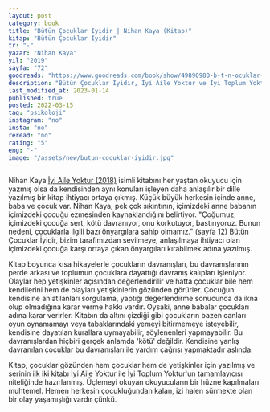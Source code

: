 ```yaml
---
layout: post
category: book
title: "Bütün Çocuklar Iyidir | Nihan Kaya (Kitap)"
kitap: "Bütün Çocuklar İyidir"
tr: "-"
yazar: "Nihan Kaya"
yil: "2019"
sayfa: "72"
goodreads: "https://www.goodreads.com/book/show/49890980-b-t-n-ocuklar-i-yidir"
description: "Bütün Çocuklar İyidir, İyi Aile Yoktur ve İyi Toplum Yoktur'un devam kitabı. Nihan Kaya, bu kitabında kısa hikayelerle çocukların davranışlarını, bu davranışlarının perde arkasını ve toplumun çocuklara dayattığı davranış kalıplarını işliyor."
last_modified_at: 2023-01-14
published: true
posted: 2022-03-15
tag: "psikoloji"
instagram: "no"
insta: "no"
reread: "no"
rating: "5"
eng: "-"
image: "/assets/new/butun-cocuklar-iyidir.jpg"
---
```


Nihan Kaya <span class="link1">[İyi Aile Yoktur (2018)](/iyi-aile-yoktur.html)</span> isimli kitabını her yaştan okuyucu için yazmış olsa da kendisinden aynı konuları işleyen daha anlaşılır bir dille yazılmış bir kitap ihtiyacı ortaya çıkmış. Küçük büyük herkesin içinde anne, baba ve çocuk var. Nihan Kaya, pek çok sıkıntının, içimizdeki anne babanın içimizdeki çocuğu ezmesinden kaynaklandığını belirtiyor. "Çoğumuz, içimizdeki çocuğa sert, kötü davranıyor, onu korkutuyor, bastırıyoruz. Bunun nedeni, çocuklarla ilgili bazı önyargılara sahip olmamız." (sayfa 12) Bütün Çocuklar İyidir, bizim tarafımızdan sevilmeye, anlaşılmaya ihtiyacı olan içimizdeki çocuğa karşı ortaya çıkan önyargıları kırabilmek adına yazılmış. 

Kitap boyunca kısa hikayelerle çocukların davranışları, bu davranışlarının perde arkası ve toplumun çocuklara dayattığı davranış kalıpları işleniyor. Olaylar hep yetişkinler açısından değerlendirilir ve hatta çocuklar bile hem kendilerini hem de olayları yetişkinlerin gözünden görürler. Çocuğun kendisine anlatılanları sorgulama, yaptığı değerlendirme sonucunda da ikna olup olmadığına karar verme hakkı vardır. Oysaki, anne babalar çocukları adına karar verirler. Kitabın da altını çizdiği gibi çocukların bazen canları oyun oynamamayı veya tabaklarındaki yemeyi bitirmemeye isteyebilir, kendisine dayatılan kurallara uymayabilir, söylenenleri yapmayabilir. Bu davranışlardan hiçbiri gerçek anlamda 'kötü' değildir. Kendisine yanlış davranılan çocuklar bu davranışları ile yardım çağrısı yapmaktadır aslında. 

Kitap, çocuklar gözünden hem çocuklar hem de yetişkinler için yazılmış ve serinin ilk iki kitabı İyi Aile Yoktur ile İyi Toplum Yoktur'un tamamlayıcısı niteliğinde hazırlanmış. Üçlemeyi okuyan okuyucuların bir hüzne kapılmaları muhtemel. Hemen herkesin çocukluğundan kalan, izi halen sürmekte olan bir olay yaşamışlığı vardır çünkü. 

